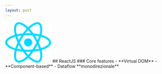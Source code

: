 ```yaml
---
layout: post
---
```

<img style="border: 0; width: 150px; background-color: transparent;" src="../images/react.svg"/>
## ReactJS
### Core features
- **Virtual DOM**
- **Component-based**
- Dataflow **monodirezionale**